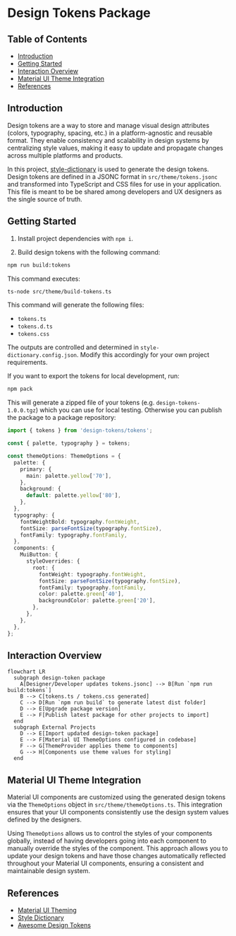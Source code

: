 # Design Tokens Package

## Table of Contents

- [Introduction](#introduction)
- [Getting Started](#getting-started)
- [Interaction Overview](#interaction-overview)
- [Material UI Theme Integration](#material-ui-theme-integration)
- [References](#references)

## Introduction

Design tokens are a way to store and manage visual design attributes (colors, typography, spacing, etc.) in a platform-agnostic and reusable format. They enable consistency and scalability in design systems by centralizing style values, making it easy to update and propagate changes across multiple platforms and products.

In this project, [style-dictionary](https://styledictionary.com/getting-started/installation/) is used to generate the design tokens. Design tokens are defined in a JSONC format in `src/theme/tokens.jsonc` and transformed into TypeScript and CSS files for use in your application. This file is meant to be be shared among developers and UX designers as the single source of truth.

## Getting Started

1. Install project dependencies with `npm i`.

2. Build design tokens with the following command:

```sh
npm run build:tokens
```

This command executes:

```sh
ts-node src/theme/build-tokens.ts
```

This command will generate the following files:

- `tokens.ts`
- `tokens.d.ts`
- `tokens.css`

The outputs are controlled and determined in `style-dictionary.config.json`. Modify this accordingly for your own project requirements.

If you want to export the tokens for local development, run:

```sh
npm pack
```

This will generate a zipped file of your tokens (e.g. `design-tokens-1.0.0.tgz`) which you can use for local testing. Otherwise you can publish the package to a package repository:

```ts
import { tokens } from 'design-tokens/tokens';

const { palette, typography } = tokens;

const themeOptions: ThemeOptions = {
  palette: {
    primary: {
      main: palette.yellow['70'],
    },
    background: {
      default: palette.yellow['80'],
    },
  },
  typography: {
    fontWeightBold: typography.fontWeight,
    fontSize: parseFontSize(typography.fontSize),
    fontFamily: typography.fontFamily,
  },
  components: {
    MuiButton: {
      styleOverrides: {
        root: {
          fontWeight: typography.fontWeight,
          fontSize: parseFontSize(typography.fontSize),
          fontFamily: typography.fontFamily,
          color: palette.green['40'],
          backgroundColor: palette.green['20'],
        },
      },
    },
  },
};
```

## Interaction Overview

```mermaid
flowchart LR
  subgraph design-token package
    A[Designer/Developer updates tokens.jsonc] --> B[Run `npm run build:tokens`]
    B --> C[tokens.ts / tokens.css generated]
    C --> D[Run `npm run build` to generate latest dist folder]
    D --> E[Upgrade package version]
    E --> F[Publish latest package for other projects to import]
  end
  subgraph External Projects
    D --> E[Import updated design-token package]
    E --> F[Material UI ThemeOptions configured in codebase]
    F --> G[ThemeProvider applies theme to components]
    G --> H[Components use theme values for styling]
  end
```

## Material UI Theme Integration

Material UI components are customized using the generated design tokens via the `ThemeOptions` object in `src/theme/themeOptions.ts`. This integration ensures that your UI components consistently use the design system values defined by the designers.

Using `ThemeOptions` allows us to control the styles of your components globally, instead of having developers going into each component to manually override the styles of the component. This approach allows you to update your design tokens and have those changes automatically reflected throughout your Material UI components, ensuring a consistent and maintainable design system.

## References

- [Material UI Theming](https://mui.com/material-ui/customization/theming/)
- [Style Dictionary](https://styledictionary.com/getting-started/installation/)
- [Awesome Design Tokens](https://github.com/sturobson/Awesome-Design-Tokens)
